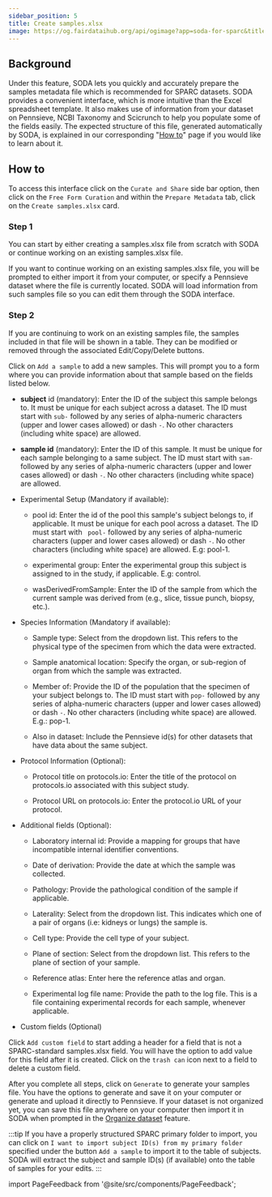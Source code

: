 ```yaml
---
sidebar_position: 5
title: Create samples.xlsx
image: https://og.fairdataihub.org/api/ogimage?app=soda-for-sparc&title=Create%20samples.xlsx&description=Prepare%20Metadata
---
```


## Background

Under this feature, SODA lets you quickly and accurately prepare the samples metadata file which is recommended for SPARC datasets. SODA provides a convenient interface,
which is more intuitive than the Excel spreadsheet template. It also makes use of information from your dataset on Pennsieve, NCBI Taxonomy and Scicrunch
to help you populate some of the fields easily. The expected structure of this file, generated automatically by SODA, is explained in our corresponding
"[How to](../../how-to/how-to-structure-the-samples-metadata-file.md)" page if you would like to learn about it.

## How to

To access this interface click on the `Curate and Share` side bar option, then click on the `Free Form Curation` and within the `Prepare Metadata` tab, click on
the `Create samples.xlsx` card.

### Step 1

You can start by either creating a samples.xlsx file from scratch with SODA or continue working on an existing samples.xlsx file.

If you want to continue working on an existing samples.xlsx file, you will be prompted to either import it from your computer, or specify a Pennsieve dataset
where the file is currently located. SODA will load information from such samples file so you can edit them through the SODA interface.

### Step 2

If you are continuing to work on an existing samples file, the samples included in that file will be shown in a table. They can be modified or removed through the
associated Edit/Copy/Delete buttons.

Click on `Add a sample` to add a new samples. This will prompt you to a form where you can provide information about that sample based on the fields listed below.

- **subject** id (mandatory): Enter the ID of the subject this sample belongs to. It must be unique for each subject across a dataset. The ID must start with `sub-`
  followed by any series of alpha-numeric characters (upper and lower cases allowed) or dash `-`. No other characters (including white space) are allowed.

- **sample id** (mandatory): Enter the ID of this sample. It must be unique for each sample belonging to a same subject. The ID must start with `sam-` followed
  by any series of alpha-numeric characters (upper and lower cases allowed) or dash `-`. No other characters (including white space) are allowed.

- Experimental Setup (Mandatory if available):

  - pool id: Enter the id of the pool this sample's subject belongs to, if applicable. It must be unique for each pool across a dataset. The ID must start with `
pool-` followed by any series of alpha-numeric characters (upper and lower cases allowed) or dash `-`. No other characters (including white space) are allowed. E.g: pool-1.

  - experimental group: Enter the experimental group this subject is assigned to in the study, if applicable. E.g: control.

  - wasDerivedFromSample: Enter the ID of the sample from which the current sample was derived from (e.g., slice, tissue punch, biopsy, etc.).

- Species Information (Mandatory if available):

  - Sample type: Select from the dropdown list. This refers to the physical type of the specimen from which the data were extracted.

  - Sample anatomical location: Specify the organ, or sub-region of organ from which the sample was extracted.

  - Member of: Provide the ID of the population that the specimen of your subject belongs to. The ID must start with `pop-` followed by any series of alpha-numeric characters
    (upper and lower cases allowed) or dash `-`. No other characters (including white space) are allowed. E.g.: pop-1.

  - Also in dataset: Include the Pennsieve id(s) for other datasets that have data about the same subject.

- Protocol Information (Optional):

  - Protocol title on protocols.io: Enter the title of the protocol on protocols.io associated with this subject study.

  - Protocol URL on protocols.io: Enter the protocol.io URL of your protocol.

- Additional fields (Optional):

  - Laboratory internal id: Provide a mapping for groups that have incompatible internal identifier conventions.

  - Date of derivation: Provide the date at which the sample was collected.

  - Pathology: Provide the pathological condition of the sample if applicable.

  - Laterality: Select from the dropdown list. This indicates which one of a pair of organs (i.e: kidneys or lungs) the sample is.

  - Cell type: Provide the cell type of your subject.

  - Plane of section: Select from the dropdown list. This refers to the plane of section of your sample.

  - Reference atlas: Enter here the reference atlas and organ.

  - Experimental log file name: Provide the path to the log file. This is a file containing experimental records for each sample, whenever applicable.

- Custom fields (Optional)

Click `Add custom field` to start adding a header for a field that is not a SPARC-standard samples.xlsx field. You will have the option to add value for this
field after it is created. Click on the `trash can` icon next to a field to delete a custom field.

After you complete all steps, click on `Generate` to generate your samples file. You have the options to generate and save it on your computer or generate and upload
it directly to Pennsieve. If your dataset is not organized yet, you can save this file anywhere on your computer then import it in SODA when prompted in the
[Organize dataset](../prepare-dataset/organize-dataset) feature.

:::tip
If you have a properly structured SPARC primary folder to import, you can click on `I want to import subject ID(s) from my primary folder` specified under the button
`Add a sample` to import it to the table of subjects. SODA will extract the subject and sample ID(s) (if available) onto the table of samples for your edits.
:::

import PageFeedback from '@site/src/components/PageFeedback';

<PageFeedback />
